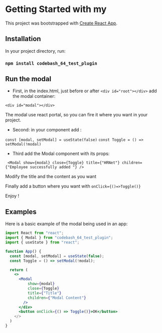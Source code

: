 # Getting Started with my

This project was bootstrapped with [Create React App](https://github.com/facebook/create-react-app).

## Installation

In your project directory, run:

### `npm install codebash_64_test_plugin`

## Run the modal

- First, in the index.html, just before or after `<div id="root"></div>` add the modal container:

`<div id="modal"></div>`

The modal use react portal, so you can fire it where you want in your project.

- Second: in your component add :

`const [modal, setModal] = useState(false)`
`const Toggle = () => setModal(!modal)`

- Third add the Modal component with its props:

` <Modal
        show={modal}
        close={Toggle}
        title={"HRNet"}
        children={"Employee successfully added "}
      />`

Modify the title and the content as you want

Finally add a button where you want with `onClick={()=>Toggle()}`

Enjoy !

## Examples

Here is a basic example of the modal being used in an app:

```jsx
import React from "react";
import { Modal } from "codebash_64_test_plugin";
import { useState } from "react";

function App() {
  const [modal, setModal] = useState(false);
  const Toggle = () => setModal(!modal);

  return (
    <>
      <Modal
          show={modal}
          close={Toggle}
          title={"Title"}
          children={"Modal Content"}
        />
      </div>
      <button onClick={() => Toggle()}>OK</button>
    </>
  )
}
```
